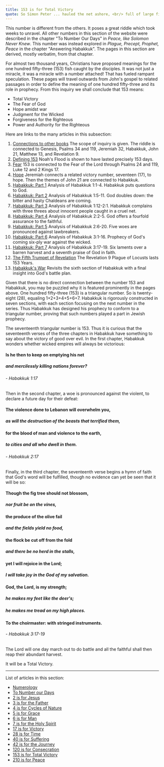 ```yaml
---
title: 153 is for Total Victory
quote: So Simon Peter ... hauled the net ashore, <br/> full of large fish, 153 of them. <br/> And although there were so many, <br/>the net was not torn. - John 21:11
---
```

This number is different from the others. It poses a great riddle which took weeks to unravel.
All other numbers in this section of the website were described in the chapter "To Number Our Days" in *Peace, like Solomon Never Knew*.
This number was instead explored in *Plague, Precept, Prophet, Peace* in the chapter "Answering Habakkuk". 
The pages in this section are derived, mostly verbatim, from that chapter.

For almost two thousand years, Christians have proposed meanings for the one hundred fifty-three (153) fish caught by the disciples.
It was not just a miracle, it was a miracle with a number attached! That has fueled rampant speculation. 
These pages will travel outwards from John's gospel to related passages in order to define the meaning of one hundred fifty-three
and its role in prophecy. From this inquiry we shall conclude that 153 means:

  - Total Victory
  - The Fear of God
  - Hope amidst war
  - Judgment for the Wicked
  - Forgiveness for the Righteous
  - Power and Authority for the Righteous

Here are links to the many articles in this subsection:

  1. [Connections to other books](153-connections.html) The scope of inquiry is given. The riddle is connected to Genesis, Psalms 34 and 119, Jeremiah 32, Habakkuk, John 21,  Matthew 13, and Revelation 9. 
  2. [Defining 153](defining-153.html) Noah's Flood is shown to have lasted precisely 153 days.
  3. [Fear](153-and-fear.html) 153 is connected to the Fear of the Lord through Psalms 24 and 119, Luke 12 and 2 Kings 17.
  4. [Hope](153-and-hope.html) Jeremiah connects a related victory number, seventeen (17), to hope. Then the themes of John 21 are connected to Habakkuk.
  5. [Habakkuk: Part 1](habakkuk-part-1.html) Analysis of Habakkuk 1:1-4. Habakkuk puts questions to God.
  6. [Habakkuk: Part 2](habakkuk-part-2.html) Analysis of Habakkuk 1:5-11. God doubles down: the bitter and hasty Chaldeans are coming.
  7. [Habakkuk: Part 3](habakkuk-part-3.html) Analysis of Habakkuk 1:12-2:1. Habakkuk complains with three threes about innocent people caught in a cruel net.
  8. [Habakkuk: Part 4](habakkuk-part-4.html) Analysis of Habakkuk 2:2-5. God offers a fourfold assurance to the faithful.
  9. [Habakkuk: Part 5](habakkuk-part-5.html) Analysis of Habakkuk 2:6-20. Five woes are pronounced against lawbreakers.
  10. [Habakkuk: Part 6](habakkuk-part-6.html) Analysis of Habakkuk 3:1-16. Prophecy of God's coming six-ply war against the wicked.
  11. [Habakkuk: Part 7](habakkuk-part-7.html) Analysis of Habakkuk 3:17-19. Six laments over a barren harvest and a seventh praise of God in faith.
  12. [The Fifth Trumpet of Revelation](153-and-the-fifth-trumpet.html) The Revelation 9 Plague of Locusts lasts 153 Years.
  13. [Habakkuk's War](habakkuk-s-war.html) Revisits the sixth section of Habakkuk with a final insight into God's battle plan.

Given that there is no direct connection between the number 153 and Habakkuk, you may be puzzled why it is featured prominently in the pages above.
One hundred fifty-three (153) is a triangular number. So is twenty-eight (28), equaling 1+2+3+4+5+6+7. 
Habakkuk is rigorously constructed in seven sections, with each section focusing on the next number in the series.
Thus Habakkuk has designed his prophecy to conform to a triangular number, proving that such numbers played a part in Jewish prophecy.

The seventeenth triangular number is 153. Thus it is curious that the seventeenth verses of the three chapters in Habakkuk
have something to say about the victory of good over evil. In the first chapter, Habakkuk wonders whether wicked empires will always be victorious:

#### Is he then to keep on emptying his net
##### and mercilessly killing nations forever?
###### - Habakkuk 1:17

Then in the second chapter, a woe is pronounced against the violent, to declare a future day for their defeat:

#### The violence done to Lebanon will overwhelm you,
##### as will the destruction of the beasts that terrified them,
#### for the blood of man and violence to the earth,
##### to cities and all who dwell in them.
###### - Habakkuk 2:17

Finally, in the third chapter, the seventeenth verse begins a hymn of faith that God's word will be fulfilled, 
though no evidence can yet be seen that it will be so:

#### Though the fig tree should not blossom,
##### nor fruit be on the vines,
#### the produce of the olive fail
##### and the fields yield no food,
#### the flock be cut off from the fold
##### and there be no herd in the stalls,
#### yet I will rejoice in the Lord;
##### I will take joy in the God of my salvation.
#### God, the Lord, is my strength;
##### he makes my feet like the deer's;
##### he makes me tread on my high places.
#### To the choirmaster: with stringed instruments.
###### - Habakkuk 3:17-19

The Lord will one day march out to do battle and all the faithful shall then reap their abundant harvest.

It will be a Total Victory.

<hr/>

List of articles in this section:

  - [Numerology](./numerology.html)
  - [To Number our Days](./to-number-our-days.html)
  - [2 is for Jesus](./2-is-for-jesus.html)
  - [3 is for the Father](./3-is-for-the-father.html)
  - [4 is for Cycles of Nature](./4-is-for-cycles-of-nature.html)
  - [5 is for Grace](./5-is-for-grace.html)
  - [6 is for Man](./6-is-for-man.html)
  - [7 is for the Holy Spirit](./7-is-for-the-holy-spirit.html)
  - [17 is for Victory](./17-is-for-victory.html)
  - [28 is for Time](./28-is-for-time.html)
  - [40 is for Suffering](./40-is-for-suffering.html)
  - [42 is for the Journey](./42-is-for-the-journey.html)
  - [120 is for Consecration](./120-is-for-consecration.html)
  - [153 is for Total Victory](./153-is-for-total-victory.html)
  - [210 is for Peace](./210-is-for-peace.html)


